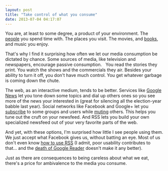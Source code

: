 ```yaml
---
layout: post
title: "Take control of what you consume"
date: 2013-07-04 04:17:07
---
```


You are, at least to some degree, a product of your environment. The [people][1] you spend time with. The places you visit. The movies, and [books][2], and music you enjoy.

 [1]: http://www.bryanbraun.com/2011/04/18/location-location-location
 [2]: http://www.bryanbraun.com/books

That's why I find it surprising how often we let our media consumption be dictated by chance. Some sources of media, like television and newspapers, encourage passive consumption.   You read the stories they print. You watch the shows and the commercials they air. Besides your ability to turn it off, you don't have much control. You get whatever garbage is coming down the chute.

The web, as an interactive medium, tends to be better. Services like <a href="https://news.google.com/" target="_blank" title="Click the gear. Instantly intuitive customization = UI win.">Google News</a> let you tone down some topics and dial up others ones so you see more of the news your interested in (great for silencing all the election-year babble last year). Social networks like Facebook and Google+ let you [subscribe][3] to some groups and users while [muting][4] others. This helps you tune out the cruft on your newsfeed. And RSS lets you build your own specialized newsfeed out of your very favorite parts of the web.

 [3]: https://www.facebook.com/blog/blog.php?post=10150280039742131
 [4]: https://plus.google.com/109164280656499025716/posts/PhUBmfBk4Zp

And yet, with these options, I'm surprised how little I see people using them. We just accept what Facebook gives us, without batting an eye. Most of us don't even know <a href="http://www.commoncraft.com/video/rss" target="_blank" title="If this is you... watch this video now. Lifechanging.">how to use RSS</a> (I admit, poor usability contributes to that… and the <a href="http://www.npr.org/blogs/alltechconsidered/2013/06/30/195875609/q-a-on-the-death-of-google-reader-and-the-future-of-reading" target="_blank">death of Google Reader</a> doesn't make it any better).

Just as there are consequences to being careless about what we eat, there's a price for ambivalence to the media you consume.